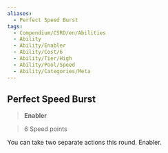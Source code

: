 ```yaml
---
aliases:
  - Perfect Speed Burst
tags:
  - Compendium/CSRD/en/Abilities
  - Ability
  - Ability/Enabler
  - Ability/Cost/6
  - Ability/Tier/High
  - Ability/Pool/Speed
  - Ability/Categories/Meta
---
```

  
    
## Perfect Speed Burst    
>**Enabler**    
>6 Speed points  
    
You can take two separate actions this round. Enabler.